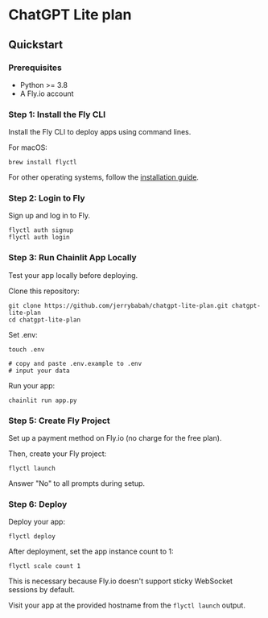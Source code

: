 # ChatGPT Lite plan

## Quickstart

### Prerequisites

- Python >= 3.8
- A Fly.io account

### Step 1: Install the Fly CLI

Install the Fly CLI to deploy apps using command lines.

For macOS:

```shell
brew install flyctl
```

For other operating systems, follow the [installation guide](https://fly.io/docs/getting-started/installing-flyctl/).

### Step 2: Login to Fly

Sign up and log in to Fly.

```shell
flyctl auth signup
flyctl auth login
```

### Step 3: Run Chainlit App Locally

Test your app locally before deploying.

Clone this repository:

```shell
git clone https://github.com/jerrybabah/chatgpt-lite-plan.git chatgpt-lite-plan
cd chatgpt-lite-plan
```

Set .env:

```shell
touch .env

# copy and paste .env.example to .env
# input your data
```

Run your app:

```shell
chainlit run app.py
```

### Step 5: Create Fly Project

Set up a payment method on Fly.io (no charge for the free plan).

Then, create your Fly project:

```shell
flyctl launch
```

Answer "No" to all prompts during setup.

### Step 6: Deploy

Deploy your app:

```shell
flyctl deploy
```

After deployment, set the app instance count to 1:

```shell
flyctl scale count 1
```

This is necessary because Fly.io doesn't support sticky WebSocket sessions by default.

Visit your app at the provided hostname from the `flyctl launch` output.
